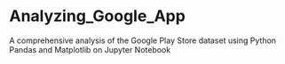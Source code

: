 # Analyzing_Google_App
A comprehensive analysis of the Google Play Store dataset using Python Pandas and Matplotlib on Jupyter Notebook 
